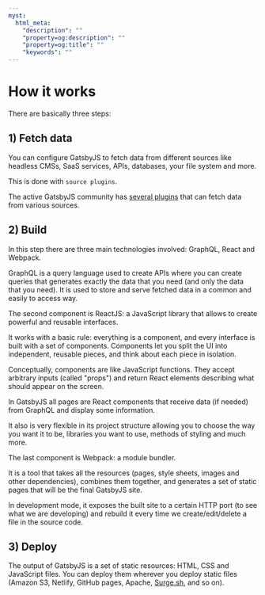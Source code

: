```yaml
---
myst:
  html_meta:
    "description": ""
    "property=og:description": ""
    "property=og:title": ""
    "keywords": ""
---
```


# How it works

There are basically three steps:

## 1) Fetch data

You can configure GatsbyJS to fetch data from different sources like headless CMSs, SaaS services, APIs, databases, your file system and more.

This is done with `source plugins`.

The active GatsbyJS community has [several plugins](https://www.gatsbyjs.com/plugins/) that can fetch data from various sources.

## 2) Build

In this step there are three main technologies involved: GraphQL, React and Webpack.

GraphQL is a query language used to create APIs where you can create queries that generates exactly the data that you need (and only the data that you need).
It is used to store and serve fetched data in a common and easily to access way.

The second component is ReactJS: a JavaScript library that allows to create powerful and reusable interfaces.

It works with a basic rule: everything is a component, and every interface is built with a set of components.
Components let you split the UI into independent, reusable pieces, and think about each piece in isolation.

Conceptually, components are like JavaScript functions. They accept arbitrary inputs (called "props") and return React elements describing what should appear on the screen.

In GatsbyJS all pages are React components that receive data (if needed) from GraphQL and display some information.

It also is very flexible in its project structure allowing you to choose the way you want it to be, libraries you want to use, methods of styling and much more.

The last component is Webpack: a module bundler.

It is a tool that takes all the resources (pages, style sheets, images and other dependencies), combines them together, and generates a set of static pages that will be the final GatsbyJS site.

In development mode, it exposes the built site to a certain HTTP port (to see what we are developing) and rebuild it every time we create/edit/delete a file in the source code.

## 3) Deploy

The output of GatsbyJS is a set of static resources: HTML, CSS and JavaScript files.
You can deploy them wherever you deploy static files (Amazon S3, Netlify, GitHub pages, Apache, [Surge.sh](https://surge.sh/), and so on).
